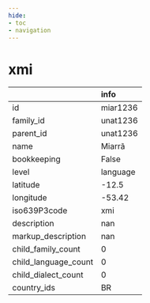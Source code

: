 ```yaml
---
hide:
- toc
- navigation
---
```

# xmi
|                      | info     |
|:---------------------|:---------|
| id                   | miar1236 |
| family_id            | unat1236 |
| parent_id            | unat1236 |
| name                 | Miarrã   |
| bookkeeping          | False    |
| level                | language |
| latitude             | -12.5    |
| longitude            | -53.42   |
| iso639P3code         | xmi      |
| description          | nan      |
| markup_description   | nan      |
| child_family_count   | 0        |
| child_language_count | 0        |
| child_dialect_count  | 0        |
| country_ids          | BR       |